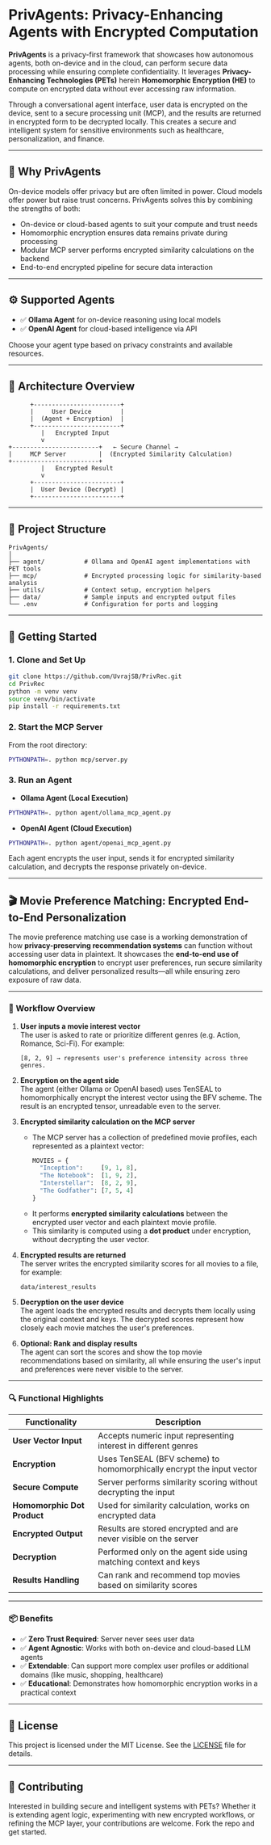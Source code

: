 # PrivAgents: Privacy-Enhancing Agents with Encrypted Computation

**PrivAgents** is a privacy-first framework that showcases how autonomous agents, both on-device and in the cloud, can perform secure data processing while ensuring complete confidentiality. It leverages **Privacy-Enhancing Technologies (PETs)** herein **Homomorphic Encryption (HE)** to compute on encrypted data without ever accessing raw information.

Through a conversational agent interface, user data is encrypted on the device, sent to a secure processing unit (MCP), and the results are returned in encrypted form to be decrypted locally. This creates a secure and intelligent system for sensitive environments such as healthcare, personalization, and finance.

---

## 🔐 Why PrivAgents

On-device models offer privacy but are often limited in power. Cloud models offer power but raise trust concerns. PrivAgents solves this by combining the strengths of both:

- On-device or cloud-based agents to suit your compute and trust needs  
- Homomorphic encryption ensures data remains private during processing  
- Modular MCP server performs encrypted similarity calculations on the backend  
- End-to-end encrypted pipeline for secure data interaction  

---

## ⚙️ Supported Agents

- ✅ **Ollama Agent** for on-device reasoning using local models  
- ✅ **OpenAI Agent** for cloud-based intelligence via API  

Choose your agent type based on privacy constraints and available resources.

---

## 🧠 Architecture Overview

```plaintext
      +------------------------+
      |     User Device        |
      |  (Agent + Encryption)  |
      +------------------------+
         |   Encrypted Input
         v
+------------------------+   ← Secure Channel →
|     MCP Server         |  (Encrypted Similarity Calculation)
+------------------------+
         |   Encrypted Result
         v
      +------------------------+
      |  User Device (Decrypt) |
      +------------------------+
```

---

## 📁 Project Structure

```
PrivAgents/
│
├── agent/           # Ollama and OpenAI agent implementations with PET tools
├── mcp/             # Encrypted processing logic for similarity-based analysis
├── utils/           # Context setup, encryption helpers
├── data/            # Sample inputs and encrypted output files
└── .env             # Configuration for ports and logging
```

---

## 🚀 Getting Started

### 1. Clone and Set Up

```bash
git clone https://github.com/UvrajSB/PrivRec.git
cd PrivRec
python -m venv venv
source venv/bin/activate
pip install -r requirements.txt
```

### 2. Start the MCP Server

From the root directory:

```bash
PYTHONPATH=. python mcp/server.py
```

### 3. Run an Agent

- **Ollama Agent (Local Execution)**

```bash
PYTHONPATH=. python agent/ollama_mcp_agent.py
```

- **OpenAI Agent (Cloud Execution)**

```bash
PYTHONPATH=. python agent/openai_mcp_agent.py
```

Each agent encrypts the user input, sends it for encrypted similarity calculation, and decrypts the response privately on-device.

---

## 🎬 Movie Preference Matching: Encrypted End-to-End Personalization

The movie preference matching use case is a working demonstration of how **privacy-preserving recommendation systems** can function without accessing user data in plaintext. It showcases the **end-to-end use of homomorphic encryption** to encrypt user preferences, run secure similarity calculations, and deliver personalized results—all while ensuring zero exposure of raw data.

---

### 🔁 Workflow Overview

1. **User inputs a movie interest vector**  
   The user is asked to rate or prioritize different genres (e.g. Action, Romance, Sci-Fi). For example:  
   ```
   [8, 2, 9] → represents user's preference intensity across three genres.
   ```

2. **Encryption on the agent side**  
   The agent (either Ollama or OpenAI based) uses TenSEAL to homomorphically encrypt the interest vector using the BFV scheme. The result is an encrypted tensor, unreadable even to the server.

3. **Encrypted similarity calculation on the MCP server**  
   - The MCP server has a collection of predefined movie profiles, each represented as a plaintext vector:
     ```python
     MOVIES = {
       "Inception":     [9, 1, 8],
       "The Notebook":  [1, 9, 2],
       "Interstellar":  [8, 2, 9],
       "The Godfather": [7, 5, 4]
     }
     ```
   - It performs **encrypted similarity calculations** between the encrypted user vector and each plaintext movie profile.
   - This similarity is computed using a **dot product** under encryption, without decrypting the user vector.

4. **Encrypted results are returned**  
   The server writes the encrypted similarity scores for all movies to a file, for example:
   ```
   data/interest_results
   ```

5. **Decryption on the user device**  
   The agent loads the encrypted results and decrypts them locally using the original context and keys. The decrypted scores represent how closely each movie matches the user's preferences.

6. **Optional: Rank and display results**  
   The agent can sort the scores and show the top movie recommendations based on similarity, all while ensuring the user's input and preferences were never visible to the server.

---

### 🔍 Functional Highlights

| Functionality         | Description                                                                 |
|-----------------------|-----------------------------------------------------------------------------|
| **User Vector Input** | Accepts numeric input representing interest in different genres             |
| **Encryption**        | Uses TenSEAL (BFV scheme) to homomorphically encrypt the input vector       |
| **Secure Compute**    | Server performs similarity scoring without decrypting the input             |
| **Homomorphic Dot Product** | Used for similarity calculation, works on encrypted data            |
| **Encrypted Output**  | Results are stored encrypted and are never visible on the server            |
| **Decryption**        | Performed only on the agent side using matching context and keys            |
| **Results Handling**  | Can rank and recommend top movies based on similarity scores                |

---

### 📦 Benefits

- ✅ **Zero Trust Required**: Server never sees user data  
- ✅ **Agent Agnostic**: Works with both on-device and cloud-based LLM agents  
- ✅ **Extendable**: Can support more complex user profiles or additional domains (like music, shopping, healthcare)  
- ✅ **Educational**: Demonstrates how homomorphic encryption works in a practical context  

---

## 🪪 License

This project is licensed under the MIT License. See the [LICENSE](LICENSE) file for details.

---

## 👥 Contributing

Interested in building secure and intelligent systems with PETs? Whether it is extending agent logic, experimenting with new encrypted workflows, or refining the MCP layer, your contributions are welcome. Fork the repo and get started.
